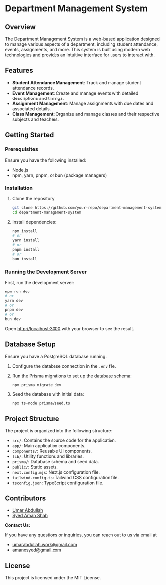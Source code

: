 
# Department Management System

## Overview

The Department Management System is a web-based application designed to manage various aspects of a department, including student attendance, events, assignments, and more. This system is built using modern web technologies and provides an intuitive interface for users to interact with.

## Features

- **Student Attendance Management**: Track and manage student attendance records.
- **Event Management**: Create and manage events with detailed descriptions and timings.
- **Assignment Management**: Manage assignments with due dates and associated details.
- **Class Management**: Organize and manage classes and their respective subjects and teachers.

## Getting Started

### Prerequisites

Ensure you have the following installed:

- Node.js
- npm, yarn, pnpm, or bun (package managers)

### Installation

1. Clone the repository:

    ```bash
    git clone https://github.com/your-repo/department-management-system.git
    cd department-management-system
    ```

2. Install dependencies:

    ```bash
    npm install
    # or
    yarn install
    # or
    pnpm install
    # or
    bun install
    ```

### Running the Development Server

First, run the development server:

```bash
npm run dev
# or
yarn dev
# or
pnpm dev
# or
bun dev
```

Open [http://localhost:3000](http://localhost:3000) with your browser to see the result.

## Database Setup

Ensure you have a PostgreSQL database running.

1. Configure the database connection in the `.env` file.

2. Run the Prisma migrations to set up the database schema:

    ```bash
    npx prisma migrate dev
    ```

3. Seed the database with initial data:

    ```bash
    npx ts-node prisma/seed.ts
    ```

## Project Structure

The project is organized into the following structure:

- `src/`: Contains the source code for the application.
- `app/`: Main application components.
- `components/`: Reusable UI components.
- `lib/`: Utility functions and libraries.
- `prisma/`: Database schema and seed data.
- `public/`: Static assets.
- `next.config.mjs`: Next.js configuration file.
- `tailwind.config.ts`: Tailwind CSS configuration file.
- `tsconfig.json`: TypeScript configuration file.

## Contributors
- [Umar Abdullah](https://github.com/umarabdullah-991)
- [Syed Aman Shah](https://github.com/amanxsyed)

**Contact Us:**

If you have any questions or inquiries, you can reach out to us via email at

- [umarabdullah.work@gmail.com](mailto:umarabdullah.work@gmail.com)
- [amanxsyed@gmail.com](mailto:amanxsyed@gmail.com)

## License

This project is licensed under the MIT License.
